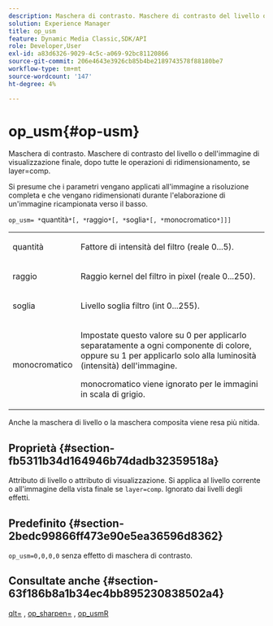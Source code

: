 ```yaml
---
description: Maschera di contrasto. Maschere di contrasto del livello o dell'immagine di visualizzazione finale, dopo tutte le operazioni di ridimensionamento, se layer=comp.
solution: Experience Manager
title: op_usm
feature: Dynamic Media Classic,SDK/API
role: Developer,User
exl-id: a83d6326-9029-4c5c-a069-92bc81120866
source-git-commit: 206e4643e3926cb85b4be2189743578f88180be7
workflow-type: tm+mt
source-wordcount: '147'
ht-degree: 4%

---
```


# op_usm{#op-usm}

Maschera di contrasto. Maschere di contrasto del livello o dell&#39;immagine di visualizzazione finale, dopo tutte le operazioni di ridimensionamento, se layer=comp.

Si presume che i parametri vengano applicati all&#39;immagine a risoluzione completa e che vengano ridimensionati durante l&#39;elaborazione di un&#39;immagine ricampionata verso il basso.

`op_usm= *`quantità`*[, *`raggio`*[, *`soglia`*[, *`monocromatico`*]]]`

<table id="simpletable_0697E3BCB45F41C494D93A6017ADD2BF"> 
 <tr class="strow"> 
  <td class="stentry"> <p><span class="codeph"><span class="varname"> quantità</span></span> </p></td> 
  <td class="stentry"> <p>Fattore di intensità del filtro (reale 0...5). </p></td> 
 </tr> 
 <tr class="strow"> 
  <td class="stentry"> <p><span class="codeph"><span class="varname"> raggio</span></span> </p></td> 
  <td class="stentry"> <p>Raggio kernel del filtro in pixel (reale 0...250). </p></td> 
 </tr> 
 <tr class="strow"> 
  <td class="stentry"> <p><span class="codeph"><span class="varname"> soglia</span></span> </p></td> 
  <td class="stentry"> <p>Livello soglia filtro (int 0...255). </p></td> 
 </tr> 
 <tr class="strow"> 
  <td class="stentry"> <p><span class="codeph"><span class="varname"> monocromatico</span></span> </p></td> 
  <td class="stentry"> <p>Impostate questo valore su 0 per applicarlo separatamente a ogni componente di colore, oppure su 1 per applicarlo solo alla luminosità (intensità) dell'immagine. </p> <p> <span class="codeph"><span class="varname"> monocromatico</span></span> viene ignorato per le immagini in scala di grigio. </p></td> 
 </tr> 
</table>

Anche la maschera di livello o la maschera composita viene resa più nitida.

## Proprietà {#section-fb5311b34d164946b74dadb32359518a}

Attributo di livello o attributo di visualizzazione. Si applica al livello corrente o all&#39;immagine della vista finale se `layer=comp`. Ignorato dai livelli degli effetti.

## Predefinito {#section-2bedc99866ff473e90e5ea36596d8362}

`op_usm=0,0,0,0` senza effetto di maschera di contrasto.

## Consultate anche {#section-63f186b8a1b34ec4bb895230838502a4}

[qlt=](../../../../../is-api/http-ref/image-serving-api-ref/c-http-protocol-reference/c-command-reference/r-is-http-qlt.md#reference-f69ed0758c784b0385d979820546d352) , [op_sharpen=](../../../../../is-api/http-ref/image-serving-api-ref/c-http-protocol-reference/c-command-reference/r-op-sharpen.md#reference-c32573230c6140f883efdaa201ea8541) , [op_usmR](../../../../../is-api/http-ref/image-serving-api-ref/c-http-protocol-reference/c-command-reference/r-op-usmr.md#reference-c0168bc1e3a24370883670c09bcb0fef)
